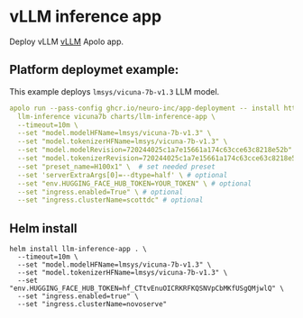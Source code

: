 # vLLM inference app

Deploy vLLM [vLLM](https://github.com/vllm-project/vllm) Apolo app.

## Platform deploymet example:
This example deploys `lmsys/vicuna-7b-v1.3` LLM model.

```yaml
apolo run --pass-config ghcr.io/neuro-inc/app-deployment -- install https://github.com/neuro-inc/app-llm-inference \
  llm-inference vicuna7b charts/llm-inference-app \
  --timeout=10m \
  --set "model.modelHFName=lmsys/vicuna-7b-v1.3" \
  --set "model.tokenizerHFName=lmsys/vicuna-7b-v1.3" \
  --set "model.modelRevision=720244025c1a7e15661a174c63cce63c8218e52b" \ # optional
  --set "model.tokenizerRevision=720244025c1a7e15661a174c63cce63c8218e52b" \ # optional
  --set "preset_name=H100x1" \  # set needed preset
  --set 'serverExtraArgs[0]=--dtype=half' \ # optional
  --set "env.HUGGING_FACE_HUB_TOKEN=YOUR_TOKEN" \ # optional
  --set "ingress.enabled=True" \ # optional
  --set "ingress.clusterName=scottdc" # optional
```

## Helm install 
```
helm install llm-inference-app . \
  --timeout=10m \
  --set "model.modelHFName=lmsys/vicuna-7b-v1.3" \
  --set "model.tokenizerHFName=lmsys/vicuna-7b-v1.3" \
  --set "env.HUGGING_FACE_HUB_TOKEN=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" \
  --set "ingress.enabled=true" \
  --set "ingress.clusterName=novoserve"
```
